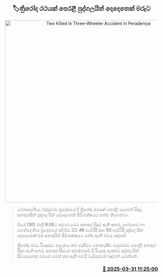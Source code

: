 <p align='center'><b><h2 align='center' title='Two Killed in Three-Wheeler Accident in Peradeniya'>🏷ත්‍රිරෝද රථයක් පෙරළී පුද්ගලයින් දෙදෙනෙක් මරුට</h2></b></p>
<p align='center'><img src='https://helakuru.sgp1.cdn.digitaloceanspaces.com/esana/images/lib/accident-new.jpg' width='600' alt='Two Killed in Three-Wheeler Accident in Peradeniya'></p>

> පේරාදෙණිය, ඒදඬුවාව ප්‍රදේශයේ දී ත්‍රිරෝද රථයක් පෙරළී යෑමෙන් සිදුවූ අනතුරකින් පුද්ගලයින් දෙදෙනෙක් ජීවිතක්ෂයට පත්ව තිබෙනවා.

> ඊයේ (30) රාත්‍රී 8.00ට පමණ මෙම අනතුර සිදුව ඇති අතර, බෝයගම හා හෙන්දෙණිය ප්‍රදේශයේ පදිංචිව සිටි 46 හැවිරිදි සහ 53 හැවිරිදි පුද්ගලයින් දෙදෙනෙක් එම අනතුරින් ජීවිතක්ෂයට පත්ව ඇති බවය සඳහන්.

> ත්‍රීරෝද රථය රියදුරුට පාලනය කර ගැනීමට නොහැකිව බෑවුමකට පෙරළී අනතුර සිදුව ඇති අතර, අනතුර සිදුවන අවස්ථාවේ දී රියදුරු ඇතුළුව පුද්ගලයින් සිව්දෙනෙකු රථයේ ගමන් කර ඇති බවයි වැඩිදුරටත් සඳහන් වෙන්නේ.



<h3 align='right'><a href='https://www.helakuru.lk/esana/p/108806/'>📅 2025-03-31 11:25:00</a></h3>
